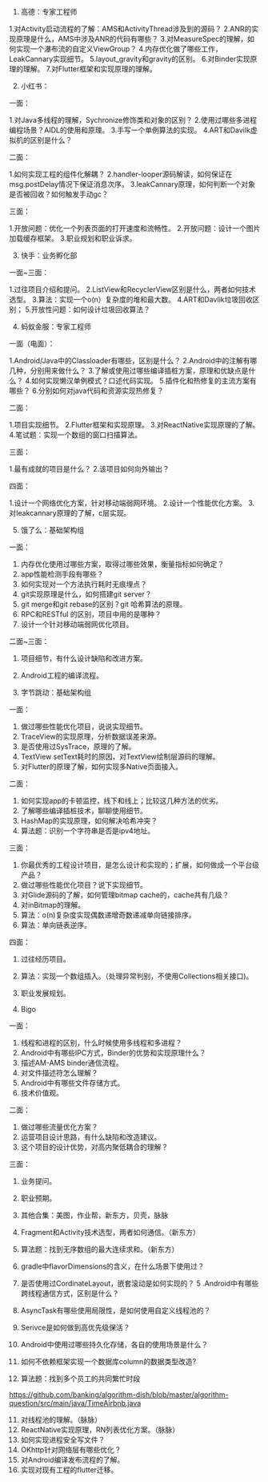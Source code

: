 1. 高德：专家工程师


1.对Activity启动流程的了解：AMS和ActivityThread涉及到的源码？
2.ANR的实现原理是什么，AMS中涉及ANR的代码有哪些？
3.对MeasureSpec的理解，如何实现一个瀑布流的自定义ViewGroup？
4.内存优化做了哪些工作，LeakCannary实现细节。
5.layout_gravity和gravity的区别。
6.对Binder实现原理的理解。
7.对Flutter框架和实现原理的理解。



2. 小红书：


一面：


1.对Java多线程的理解，Sychronize修饰类和对象的区别？
2.使用过哪些多进程编程场景？AIDL的使用和原理。
3.手写一个单例算法的实现。
4.ART和Davilk虚拟机的区别是什么？



二面：


1.如何实现工程的组件化解耦？
2.handler-looper源码解读，如何保证在msg.postDelay情况下保证消息次序。
3.leakCannary原理，如何判断一个对象是否被回收？如何触发手动gc？



三面：


1.开放问题：优化一个列表页面的打开速度和流畅性。
2.开放问题：设计一个图片加载缓存框架。
3.职业规划和职业诉求。



3. 快手：业务孵化部


一面~三面：


1.过往项目介绍和提问。
2.ListView和RecyclerView区别是什么，两者如何技术选型。
3.算法：实现一个o(n）复杂度的堆和最大数。
4.ART和Davlik垃圾回收区别；
5.开放性问题：如何设计垃圾回收算法？



4. 蚂蚁金服：专家工程师


一面（电面）：


1.Android/Java中的Classloader有哪些，区别是什么？
2.Android中的注解有哪几种，分别用来做什么？
3.了解或使用过哪些编译插桩方案，原理和优缺点是什么？
4.如何实现懒汉单例模式？口述代码实现。
5.插件化和热修复的主流方案有哪些？
6.分别如何对java代码和资源实现热修复？



二面：


1.项目实现细节。
2.Flutter框架和实现原理。
3.对ReactNative实现原理的了解。
4.笔试题：实现一个数组的窗口扫描算法。



三面：


1.最有成就的项目是什么？
2.该项目如何向外输出？



四面：


1.设计一个网络优化方案，针对移动端弱网环境。
2.设计一个性能优化方案。
3.对leakcannary原理的了解，c层实现。


5. 饿了么：基础架构组


一面：


1. 内存优化使用过哪些方案，取得过哪些效果，衡量指标如何确定？
2. app性能检测手段有哪些？
3. 如何实现对一个方法执行耗时无痕埋点？
4. git实现原理是什么，如何搭建git server？
5. git merge和git rebase的区别？git 哈希算法的原理。
6. RPC和RESTful 的区别，项目中用的是哪种？
7. 设计一个针对移动端弱网优化项目。



二面~三面：


1. 项目细节，有什么设计缺陷和改进方案。
2. Android工程的编译流程。



6. 字节跳动：基础架构组


一面：


1. 做过哪些性能优化项目，说说实现细节。
2. TraceView的实现原理，分析数据误差来源。
3. 是否使用过SysTrace，原理的了解。
4. TextView setText耗时的原因，对TextView绘制层源码的理解。
5. 对Flutter的原理了解，如何实现多Native页面接入。



二面：


1. 如何实现app的卡顿监控，线下和线上；比较这几种方法的优劣。
2. 了解哪些编译插桩技术，聊聊使用细节。
3. HashMap的实现原理，如何解决哈希冲突？
4. 算法题：识别一个字符串是否是ipv4地址。



三面：


1. 你最优秀的工程设计项目，是怎么设计和实现的；扩展，如何做成一个平台级产品？
2. 做过哪些性能优化项目？说下实现细节。
3. 对Glide源码的了解，如何管理bitmap cache的，cache共有几级？
4. 对inBitmap的理解。
5. 算法：o(n)复杂度实现偶数递增奇数递减单向链接排序。
6. 算法：单向链表逆序。



四面：


1. 过往经历项目。
2. 算法：实现一个数组插入。（处理异常判别，不使用Collections相关接口)。

3. 职业发展规划。



7. Bigo


一面：


1. 线程和进程的区别，什么时候使用多线程和多进程？
2. Android中有哪些IPC方式，Binder的优势和实现原理什么？
3. 描述AM-AMS binder通信流程。
4. 对文件描述符怎么理解？
5. Android中有哪些文件存储方式。
6. 技术价值观。



二面：


1. 做过哪些流量优化方案？
2. 运营项目设计思路，有什么缺陷和改造建议。
3. 这个项目的设计优势，对高内聚低耦合的理解？



三面：


1. 业务提问。
2. 职业预期。



8. 其他合集：美图，作业帮，新东方，贝壳，脉脉


1. Fragment和Activity技术选型，两者如何通信。（新东方）
2. 算法题：找到无序数组的最大连续求和。（新东方）
3. gradle中flavorDimensions的含义，在什么场景下使用过？
4. 是否使用过CordinateLayout，嵌套滚动是如何实现的？
5 .Android中有哪些跨线程通信方式，区别是什么？
6. AsyncTask有哪些使用局限性，是如何使用自定义线程池的？
7. Serivce是如何做到高优先级保活？
8. Android中使用过哪些持久化存储，各自的使用场景是什么？
9. 如何不依赖框架实现一个数据库column的数据类型改造?
10. 算法题：找到多个员工的共同繁忙时段 

https://github.com/banking/algorithm-dish/blob/master/algorithm-question/src/main/java/TimeAirbnb.java

11. 对线程池的理解。（脉脉）
12. ReactNative实现原理，RN列表优化方案。（脉脉）
13. 如何实现进程安全写文件？
14. OKhttp针对网络层有哪些优化？
15. 对Android编译发布流程的了解。
16. 实现对现有工程的flutter迁移。
